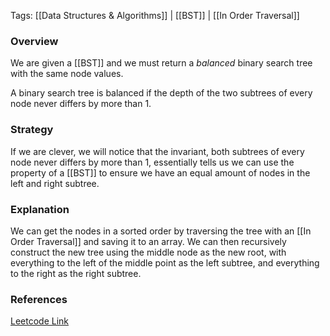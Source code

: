 
Tags: [[Data Structures & Algorithms]] | [[BST]] | [[In Order Traversal]]


### Overview
We are given a [[BST]] and we must return a *balanced* binary search tree with the same node values.

A binary search tree is balanced if the depth of the two subtrees of every node never differs by more than 1.

### Strategy
If we are clever, we will notice that the invariant, both subtrees of every node never differs by more than 1, essentially tells us we can use the property of a [[BST]] to ensure we have an equal amount of nodes in the left and right subtree.

### Explanation
We can get the nodes in a sorted order by traversing the tree with an [[In Order Traversal]] and saving it to an array. We can then recursively construct the new tree using the middle node as the new root, with everything to the left of the middle point as the left subtree, and everything to the right as the right subtree.


### References
[Leetcode Link](https://leetcode.com/problems/balance-a-binary-search-tree/description/?envType=daily-question&envId=2024-06-26)
